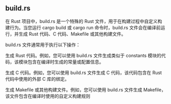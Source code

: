 

## build.rs
在 Rust 项目中，build.rs 是一个特殊的 Rust 文件，用于在构建过程中自定义构建行为。当您运行 cargo build 或 cargo run 命令时，build.rs 文件会在编译前运行，并生成 Rust 代码、C 代码、Makefile 或其他构建文件。

build.rs 文件通常用于执行以下操作：

生成 Rust 代码。例如，您可以使用 build.rs 文件生成类似于 constants 模块的代码，该模块包含在编译时生成的常量或配置信息。

生成 C 代码。例如，您可以使用 build.rs 文件生成 C 代码，该代码包含在 Rust 代码中使用的外部 C 库的绑定。

生成 Makefile 或其他构建文件。例如，您可以使用 build.rs 文件生成 Makefile，该文件包含在编译时使用的自定义构建规则
